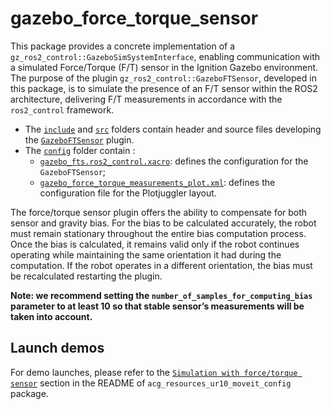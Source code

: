 # gazebo_force_torque_sensor

This package provides a concrete implementation of a `gz_ros2_control::GazeboSimSystemInterface`, enabling communication with a simulated Force/Torque (F/T) sensor in the Ignition Gazebo environment.
The purpose of the plugin `gz_ros2_control::GazeboFTSensor`, developed in this package, is to simulate the presence of an F/T sensor within the ROS2 architecture, delivering F/T measurements in accordance with the `ros2_control` framework.

- The [`include`](include/) and [`src`](src/) folders contain header and source files developing the [`GazeboFTSensor`](./include/gazebo_force_torque_sensor/gazebo_ft_sensor.hpp) plugin.
- The [`config`](./config/) folder contain :
    - [`gazebo_fts.ros2_control.xacro`](./config/gazebo_fts.ros2_control.xacro): defines the configuration for the `GazeboFTSensor`;
    - [`gazebo_force_torque_measurements_plot.xml`](./config/gazebo_force_torque_measurements_plot.xml): defines the configuration file for the Plotjuggler layout.

The force/torque sensor plugin offers the ability to compensate for both sensor and gravity bias.
For the bias to be calculated accurately, the robot must remain stationary throughout the entire bias computation process.
Once the bias is calculated, it remains valid only if the robot continues operating while maintaining the same orientation it had during the computation.
If the robot operates in a different orientation, the bias must be recalculated restarting the plugin.

**Note: we recommend setting the `number_of_samples_for_computing_bias` parameter to at least 10 so that stable sensor’s measurements will be taken into account.**

## Launch demos

For demo launches, please refer to the [`Simulation with force/torque sensor`](../acg_resources_ur10_moveit_config/README.md#simulation-with-forcetorque-sensing) section in the README of `acg_resources_ur10_moveit_config` package.
